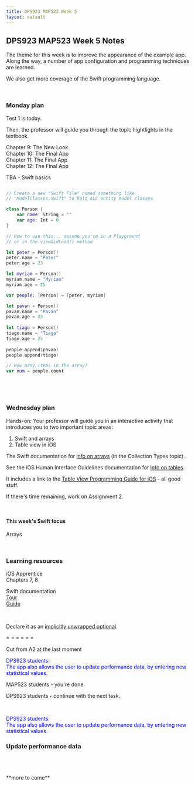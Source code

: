 ```yaml
---
title: DPS923 MAP523 Week 5
layout: default
---
```


## DPS923 MAP523 Week 5 Notes

The theme for this week is to improve the appearance of the example app. Along the way, a number of app configuration and programming techniques are learned. 

We also get more coverage of the Swift programming language. 

<br>

### Monday plan

Test 1 is today. 

Then, the professor will guide you through the topic hightlights in the textbook. 

Chapter 9: The New Look  
Chapter 10: The Final App  
Chapter 11: The Final App  
Chapter 12: The Final App  

TBA - Swift basics  

```swift

// Create a new "Swift File" named something like
// "ModelClasses.swift" to hold ALL entity model classes

class Person {
    var name: String = ""
    var age: Int = 0
}

// How to use this... assume you're in a Playground 
// or in the viewDidLoad() method

let peter = Person()
peter.name = "Peter"
peter.age = 23

let myriam = Person()
myriam.name = "Myriam"
myriam.age = 25

var people: [Person] = [peter, myriam]

let pavan = Person()
pavan.name = "Pavan"
pavan.age = 23
        
let tiago = Person()
tiago.name = "Tiago"
tiago.age = 25
        
people.append(pavan)
people.append(tiago)

// How many items in the array?
var num = people.count




```

<br>

### Wednesday plan

Hands-on: Your professor will guide you in an interactive activity that introduces you to two important topic areas:  
1. Swift and arrays  
2. Table view in iOS  

The Swift documentation for [info on arrays](https://docs.swift.org/swift-book/LanguageGuide/CollectionTypes.html) (in the Collection Types topic).

See the iOS Human Interface Guidelines documentation for [info on tables](https://developer.apple.com/design/human-interface-guidelines/ios/views/tables/). 

It includes a link to the [Table View Programming Guide for iOS](https://developer.apple.com/library/archive/documentation/UserExperience/Conceptual/TableView_iPhone/AboutTableViewsiPhone/AboutTableViewsiPhone.html) - all good stuff. 

If there's time remaining, work on Assignment 2.

<br>

#### This week's Swift focus

Arrays

<br>

### Learning resources

iOS Apprentice  
Chapters 7, 8

Swift documentation  
[Tour](https://docs.swift.org/swift-book/GuidedTour/GuidedTour.html)  
[Guide](https://docs.swift.org/swift-book/LanguageGuide/TheBasics.html)

<br>

Declare it as an [implicitly unwrapped optional](https://docs.swift.org/swift-book/LanguageGuide/TheBasics.html#ID334). 


= = = = = =  

Cut from A2 at the last moment

<span style="color: blue">DPS923 students:<br>
The app also allows the user to update performance data, by entering new statistical values.</span>

MAP523 students - you're done. 

DPS923 students - continue with the next task.

<br>

<span style="color: blue">DPS923 students:<br>
The app also allows the user to update performance data, by entering new statistical values.</span>

### Update performance data

<br>
<br>
<br>
**more to come**
<br>
<br>
<br>

<br>



<br>